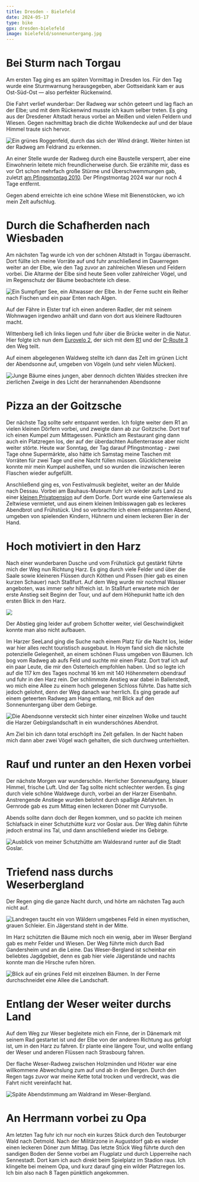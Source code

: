 ```yaml
---
title: Dresden - Bielefeld
date: 2024-05-17
type: bike
gpx: dresden-bielefeld
image: bielefeld/sonnenuntergang.jpg
---
```


# Bei Sturm nach Torgau

Am ersten Tag ging es am späten Vormittag in Dresden los.
Für den Tag wurde eine Sturmwarnung herausgegeben, aber Gottseidank kam er aus Ost-Süd-Ost — also perfekter Rückenwind.

Die Fahrt verlief wunderbar: Der Radweg war schön geteert und lag flach an der Elbe; und mit dem Rückenwind musste ich kaum selber treten.
Es ging aus der Dresdener Altstadt heraus vorbei an Meißen und vielen Feldern und Wiesen.
Gegen nachmittag brach die dichte Wolkendecke auf und der blaue Himmel traute sich hervor.

![Ein grünes Roggenfeld, durch das sich der Wind drängt. Weiter hinten ist der Radweg am Feldrand zu erkennen.](@assets/bielefeld/elbe.jpg)

An einer Stelle wurde der Radweg durch eine Baustelle versperrt, aber eine Einwohnerin leitete mich freundlicherweise durch.
Sie erzählte mir, dass es vor Ort schon mehrfach große Stürme und Überschwemmungen gab,
zuletzt [am Pfingsmontag 2010](https://de.wikipedia.org/wiki/Tornado_am_Pfingstmontag). Der Pfingstmontag 2024 war nur noch 4 Tage entfernt.

Gegen abend erreichte ich eine schöne Wiese mit Bienenstöcken, wo ich mein Zelt aufschlug.

# Durch die Schafherden nach Wiesbaden

Am nächsten Tag wurde ich von der schönen Altstadt in Torgau überrascht. Dort füllte ich meine Vorräte auf
und fuhr anschließend im Dauerregen weiter an der Elbe, wie den Tag zuvor an zahlreichen Wiesen und Feldern vorbei.
Die Altarme der Elbe sind heute Seen voller zahlreicher Vögel, und im Regenschutz der Bäume beobachtete ich diese.

![Ein Sumpfiger See, ein Altwasser der Elbe. In der Ferne sucht ein Reiher nach Fischen und ein paar Enten nach Algen.](@assets/bielefeld/reiher.jpg)

Auf der Fähre in Elster traf ich einen anderen Radler, der mit seinem Wohnwagen irgendwo anhält und dann von dort aus kleinere Radtouren macht.

Wittenberg ließ ich links liegen und fuhr über die Brücke weiter in die Natur.
Hier folgte ich nun dem [Eurovelo 2](https://de.eurovelo.com/ev2), der sich mit dem [R1](https://www.europaradweg-r1.de/tourenplaner) und der [D-Route 3](https://www.radroutenplaner-deutschland.de/veraDNetz_DE.asp) den Weg teilt.

Auf einem abgelegenen Waldweg stellte ich dann das Zelt im grünen Licht der Abendsonne auf, umgeben von Vögeln (und sehr vielen Mücken).

![Junge Bäume eines jungen, aber dennoch dichten Waldes strecken ihre zierlichen Zweige in des Licht der herannahenden Abendsonne](@assets/bielefeld/blätterdach.jpg)

# Pizza an der Goitzsche

Der nächste Tag sollte sehr entspannt werden. Ich folgte weiter dem R1 an vielen kleinen Dörfern vorbei,
und zweigte dann ab zur Goitzsche. Dort traf ich einen Kumpel zum Mittagessen. Pünktlich am Restaurant ging dann auch ein Platzregen los,
der auf der überdachten Außenterrasse aber nicht weiter störte.
Heute war Sonntag, der Tag darauf Pfingstmontag - zwei Tage ohne Supermärkte,
also hätte ich Samstag meine Taschen mit Vorräten für zwei Tage und eine Nacht füllen müssen.
Glücklicherweise konnte mir mein Kumpel aushelfen, und so wurden die inzwischen leeren Flaschen wieder aufgefüllt.

Anschließend ging es, von Festivalmusik begleitet, weiter an der Mulde nach Dessau.
Vorbei am Bauhaus-Museum fuhr ich wieder aufs Land zu einer [kleinen Privatpension](http://www.kuehnauer-see.de/) auf dem Dorfe.
Dort wurde eine Gartenwiese als Zeltwiese vermietet, und aus einem kleinen Imbisswagen gab es leckeres Abendbrot und Frühstück.
Und so verbrachte ich einen entspannten Abend, umgeben von spielenden Kindern, Hühnern und einem leckeren Bier in der Hand.

# Hoch motiviert in den Harz

Nach einer wunderbaren Dusche und vom Frühstück gut gestärkt führte mich der Weg nun Richtung Harz.
Es ging durch viele Felder und über die Saale sowie kleineren Flüssen durch Köthen und Pissen (hier gab es einen kurzen Schauer) nach Staßfurt.
Auf dem Weg wurde mir nochmal Wasser angeboten, was immer sehr hilfreich ist.
In Staßfurt erwartete mich der erste Anstieg seit Beginn der Tour, und auf dem Höhepunkt hatte ich den ersten Blick in den Harz.

![](@assets/bielefeld/harzblick.jpg)

Der Abstieg ging leider auf grobem Schotter weiter, viel Geschwindigkeit konnte man also nicht aufbauen.

Im Harzer SeeLand ging die Suche nach einem Platz für die Nacht los, leider war hier alles recht touristisch ausgebaut.
In Hoym fand sich die nächste potenzielle Gelegenheit, an einem schönen Fluss umgeben von Bäumen.
Ich bog vom Radweg ab aufs Feld und suchte mir einen Platz. Dort traf ich auf ein paar Leute, die mir den Osterteich empfohlen haben.
Und so legte ich auf die 117 km des Tages nochmal 16 km mit 140 Höhenmetern obendrauf und fuhr in den Harz rein.
Der schlimmste Anstieg war dabei in Ballenstedt, wo mich eine Allee zu einem hoch gelegenen Schloss führte.
Das hatte sich jedoch gelohnt, denn der Weg danach war herrlich. Es ging gerade auf einem geteerten Radweg am Hang entlang,
mit Blick auf den Sonnenuntergang über dem Gebirge.

![Die Abendsonne versteckt sich hinter einer einzelnen Wolke und taucht die Harzer Gebirgslandschaft in ein wunderschönes Abendrot.](@assets/bielefeld/sonnenuntergang.jpg)

Am Ziel bin ich dann total erschöpft ins Zelt gefallen. In der Nacht haben mich dann aber zwei Vögel wach gehalten, die sich durchweg unterhielten.

# Rauf und runter an den Hexen vorbei

Der nächste Morgen war wunderschön. Herrlicher Sonnenaufgang, blauer Himmel, frische Luft.
Und der Tag sollte nicht schlechter werden. Es ging durch viele schöne Waldwege durch, vorbei an der Harzer Eisenbahn.
Anstrengende Anstiege wurden belohnt durch spaßige Abfahrten. In Gernrode gab es zum Mittag einen leckeren Döner mit Currysoße.

Abends sollte dann doch der Regen kommen, und so packte ich meinen Schlafsack in einer Schutzhütte kurz vor Goslar aus.
Der Weg dahin führte jedoch erstmal ins Tal, und dann anschließend wieder ins Gebirge.

![Ausblick von meiner Schutzhütte am Waldesrand runter auf die Stadt Goslar.](@assets/bielefeld/goslar.jpg)

# Triefend nass durchs Weserbergland

Der Regen ging die ganze Nacht durch, und hörte am nächsten Tag auch nicht auf.

![Landregen taucht ein von Wäldern umgebenes Feld in einen mystischen, grauen Schleier. Ein Jägerstand steht in der Mitte.](@assets/bielefeld/harz_regen.jpg)

Im Harz schützten die Bäume mich noch ein wenig, aber im Weser Bergland gab es mehr Felder und Wiesen.
Der Weg führte mich durch Bad Gandersheim und an die Leine. Das Weser-Bergland ist scheinbar ein beliebtes Jagdgebiet,
denn es gab hier viele Jägerstände und nachts konnte man die Hirsche rufen hören.

![Blick auf ein grünes Feld mit einzelnen Bäumen. In der Ferne durchschneidet eine Allee die Landschaft.](@assets/bielefeld/weser_bergland.jpg)

# Entlang der Weser weiter durchs Land

Auf dem Weg zur Weser begleitete mich ein Finne, der in Dänemark mit seinem Rad gestartet ist und der Elbe von der anderen Richtung aus gefolgt ist,
um in den Harz zu fahren. Er plante eine längere Tour, und wollte entlang der Weser und anderen Flüssen nach Strasbourg fahren.

Der flache Weser-Radweg zwischen Holzminden und Höxter war eine willkommene Abwechslung zum auf und ab in den Bergen.
Durch den Regen tags zuvor war meine Kette total trocken und verdreckt, was die Fahrt nicht vereinfacht hat.

![Späte Abendstimmung am Waldrand im Weser-Bergland.](@assets/bielefeld/weser_bergland_sonnenuntergang.jpg)

# An Herrmann vorbei zu Opa

Am letzten Tag fuhr ich nur noch ein kurzes Stück durch den Teutoburger Wald nach Detmold.
Nach der Militärzone in Augustdorf gab es wieder einen leckeren Döner zum Mittag.
Das letzte Stück Weg führte durch den sandigen Boden der Senne vorbei am Flugplatz und durch Lipperreihe nach Sennestadt.
Dort kam ich auch direkt beim Spielplatz im Stadion raus.
Ich klingelte bei meinem Opa, und kurz darauf ging ein wilder Platzregen los. Ich bin also nach 8 Tagen pünktlich angekommen.
